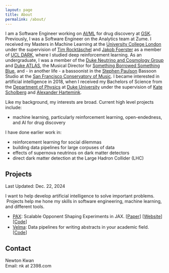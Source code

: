 ```yaml
---
layout: page
title: About
permalink: /about/
---
```

I am a Software Engineer working on [AI/ML](https://gsk.ai/) for drug discovery at [GSK](https://www.gsk.com/en-gb/). Previously, I was a Software Engineer on the Analytics team at Zume. I received my Masters in Machine Learning at the [University College London](https://www.ucl.ac.uk/) under the supervision of [Tim Rocktäschel](https://rockt.ai/) and [Jakob Foerster](https://www.jakobfoerster.com/) as a member of [UCL DARK](https://ucldark.com/), where I studied deep reinforcement learning. As an undergraduate, I was a member of the [Duke Neutrino and Cosmology Group](http://neutrino.phy.duke.edu/) and [Duke ATLAS](http://atlas.phy.duke.edu/), the Musical Director for [Something Borrowed Something Blue](https://www.dukesbsb.com/), and  - in another life - a bassoonist in the [Stephen Paulson](https://www.sfsymphony.org/Data/Event-Data/Artists/P/Stephen-Paulson) Bassoon Studio at the [San Francisco Conservatory of Music](https://sfcm.edu/). I became interested in artificial intelligence in 2018, when I received my Bachelors of Science from the [Department of Physics](https://physics.duke.edu/) at [Duke University](https://duke.edu/) under the supervision of [Kate Scholberg](https://scholars.duke.edu/person/schol) and [Alexander Hartemink](https://users.cs.duke.edu/~amink/). 

Like my background, my interests are broad. Current high level projects include:

- machine learning, particularly reinforcement learning, open-endedness, and AI for drug discovery 

I have done earlier work in:

- reinforcement learning for social dilemmas 
- building data pipelines for large corpuses of data
- effects of supernova neutrinos on dark matter detectors
- direct dark matter detection at the Large Hadron Collider (LHC)

## Projects
Last Updated: Dec. 22, 2024

I want to help develop artificial intelligence to solve important problems.  Projects help me hone my skills in software engineering, machine learning, and different tools.
- [PAX](https://github.com/ucl-dark/pax): Scalable Opponent Shaping Experiments in JAX. [[Paper](https://arxiv.org/abs/2312.12568)] [[Website](https://sites.google.com/view/scale-os/)] [[Code](https://github.com/ucl-dark/pax)]
- [Velma](https://github.com/newtonkwan/Velma): Data pipelines for writing abstracts in your academic field. [[Code](https://github.com/newtonkwan/Velma)]

## Contact
Newton Kwan
<br>
Email: nk at 2398.com  
<link rel="stylesheet" href="https://cdnjs.cloudflare.com/ajax/libs/font-awesome/5.15.4/css/all.min.css">
<div>
  <a href="https://twitter.com/newton_kwan" target="_blank" style="color: black;"><i class="fab fa-twitter fa-2x"></i></a>
  <a href="https://linkedin.com/in/newtonkwan" target="_blank" style="color: black;"><i class="fab fa-linkedin fa-2x"></i></a>
  <a href="https://github.com/newtonkwan" target="_blank" style="color: black;"><i class="fab fa-github fa-2x"></i></a>
  <a href="https://scholar.google.com/citations?hl=en&user=Q4CTf7MAAAAJ&view_op=list_works&gmla=AJsN-F4N6koAF6qkGVFR0hmaUVZ1ChLumnCU-l8fxONRLWXNQGzQVnlxi9vpKhiQpdMCI0hkbL3vPZPWYVKZBCuz-wvsd9ARKusamMN29AQOAOFFBaUaO0w" target="_blank" style="color: black;"><i class="fas fa-graduation-cap fa-2x"></i></a>
</div>